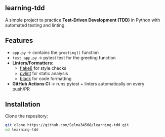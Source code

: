 ## learning-tdd

A simple project to practice **Test-Driven Development (TDD)** in Python with automated testing and linting.

## Features
- `app.py` → contains the `greeting()` function  
- `test_app.py` → pytest test for the greeting function  
- **Linters/Formatters**:
  - [flake8](https://flake8.pycqa.org/) for style checks
  - [pylint](https://pylint.pycqa.org/) for static analysis
  - [black](https://black.readthedocs.io/) for code formatting
- **GitHub Actions CI** → runs pytest + linters automatically on every push/PR

## Installation
Clone the repository:
```bash
git clone https://github.com/Selma34568/learning-tdd.git
cd learning-tdd

